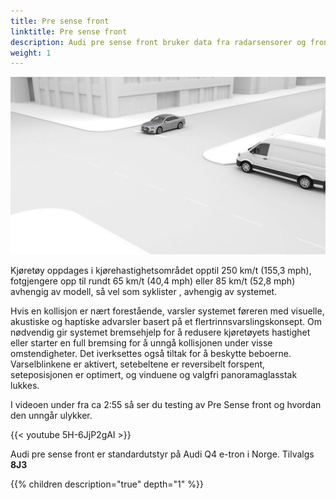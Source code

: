 ```yaml
---
title: Pre sense front
linktitle: Pre sense front
description: Audi pre sense front bruker data fra radarsensorer og frontkameraet for å beregne sannsynligheten for en kollisjon. Innenfor systemets begrensninger advarer det om kollisjonstrusler og setter i gang bremsing ved spesifikke kjøretøyhastigheter.
weight: 1
---
```


![Pre sense front](presencefront.jpg "Audi pre sense front")

Kjøretøy oppdages i kjørehastighetsområdet opptil 250 km/t (155,3 mph), fotgjengere opp til rundt 65 km/t (40,4 mph) eller 85 km/t (52,8 mph) avhengig av modell, så vel som syklister , avhengig av systemet.

Hvis en kollisjon er nært forestående, varsler systemet føreren med visuelle, akustiske og haptiske advarsler basert på et flertrinnsvarslingskonsept. Om nødvendig gir systemet bremsehjelp for å redusere kjøretøyets hastighet eller starter en full bremsing for å unngå kollisjonen under visse omstendigheter. Det iverksettes også tiltak for å beskytte beboerne. Varselblinkene er aktivert, setebeltene er reversibelt forspent, seteposisjonen er optimert, og vinduene og valgfri panoramaglasstak lukkes.

I videoen under fra ca 2:55 så ser du testing av Pre Sense front og hvordan den unngår ulykker.

{{< youtube 5H-6JjP2gAI >}}

Audi pre sense front er standardutstyr på Audi Q4 e-tron i Norge. Tilvalgs **8J3**

{{% children description="true" depth="1" %}}
